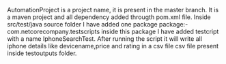 AutomationProject is a project name, it is present in the master branch. It is a maven project and all dependency added througth pom.xml file. Inside src/test/java source folder I have added one package package:- com.netcorecompany.testscripts inside this package I have added testcript with a name IphoneSearchTest. After running the script it will write all iphone details like devicename,price and rating in a csv file csv file present inside testoutputs folder. 
